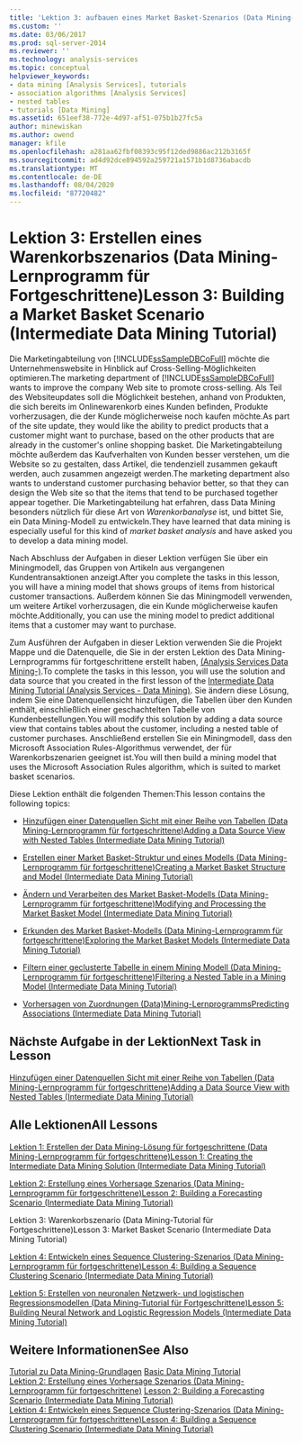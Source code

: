```yaml
---
title: 'Lektion 3: aufbauen eines Market Basket-Szenarios (Data Mining-Lernprogramm für Fortgeschrittene) | Microsoft-Dokumentation'
ms.custom: ''
ms.date: 03/06/2017
ms.prod: sql-server-2014
ms.reviewer: ''
ms.technology: analysis-services
ms.topic: conceptual
helpviewer_keywords:
- data mining [Analysis Services], tutorials
- association algorithms [Analysis Services]
- nested tables
- tutorials [Data Mining]
ms.assetid: 651eef38-772e-4d97-af51-075b1b27fc5a
author: minewiskan
ms.author: owend
manager: kfile
ms.openlocfilehash: a281aa62fbf08393c95f12ded9886ac212b3165f
ms.sourcegitcommit: ad4d92dce894592a259721a1571b1d8736abacdb
ms.translationtype: MT
ms.contentlocale: de-DE
ms.lasthandoff: 08/04/2020
ms.locfileid: "87720482"
---
```

# <a name="lesson-3-building-a-market-basket-scenario-intermediate-data-mining-tutorial"></a><span data-ttu-id="6c8a8-102">Lektion 3: Erstellen eines Warenkorbszenarios (Data Mining-Lernprogramm für Fortgeschrittene)</span><span class="sxs-lookup"><span data-stu-id="6c8a8-102">Lesson 3: Building a Market Basket Scenario (Intermediate Data Mining Tutorial)</span></span>
  <span data-ttu-id="6c8a8-103">Die Marketingabteilung von [!INCLUDE[ssSampleDBCoFull](../includes/sssampledbcofull-md.md)] möchte die Unternehmenswebsite in Hinblick auf Cross-Selling-Möglichkeiten optimieren.</span><span class="sxs-lookup"><span data-stu-id="6c8a8-103">The marketing department of [!INCLUDE[ssSampleDBCoFull](../includes/sssampledbcofull-md.md)] wants to improve the company Web site to promote cross-selling.</span></span> <span data-ttu-id="6c8a8-104">Als Teil des Websiteupdates soll die Möglichkeit bestehen, anhand von Produkten, die sich bereits im Onlinewarenkorb eines Kunden befinden, Produkte vorherzusagen, die der Kunde möglicherweise noch kaufen möchte.</span><span class="sxs-lookup"><span data-stu-id="6c8a8-104">As part of the site update, they would like the ability to predict products that a customer might want to purchase, based on the other products that are already in the customer's online shopping basket.</span></span> <span data-ttu-id="6c8a8-105">Die Marketingabteilung möchte außerdem das Kaufverhalten von Kunden besser verstehen, um die Website so zu gestalten, dass Artikel, die tendenziell zusammen gekauft werden, auch zusammen angezeigt werden.</span><span class="sxs-lookup"><span data-stu-id="6c8a8-105">The marketing department also wants to understand customer purchasing behavior better, so that they can design the Web site so that the items that tend to be purchased together appear together.</span></span> <span data-ttu-id="6c8a8-106">Die Marketingabteilung hat erfahren, dass Data Mining besonders nützlich für diese Art von *Warenkorbanalyse* ist, und bittet Sie, ein Data Mining-Modell zu entwickeln.</span><span class="sxs-lookup"><span data-stu-id="6c8a8-106">They have learned that data mining is especially useful for this kind of *market basket analysis* and have asked you to develop a data mining model.</span></span>  
  
 <span data-ttu-id="6c8a8-107">Nach Abschluss der Aufgaben in dieser Lektion verfügen Sie über ein Miningmodell, das Gruppen von Artikeln aus vergangenen Kundentransaktionen anzeigt.</span><span class="sxs-lookup"><span data-stu-id="6c8a8-107">After you complete the tasks in this lesson, you will have a mining model that shows groups of items from historical customer transactions.</span></span> <span data-ttu-id="6c8a8-108">Außerdem können Sie das Miningmodell verwenden, um weitere Artikel vorherzusagen, die ein Kunde möglicherweise kaufen möchte.</span><span class="sxs-lookup"><span data-stu-id="6c8a8-108">Additionally, you can use the mining model to predict additional items that a customer may want to purchase.</span></span>  
  
 <span data-ttu-id="6c8a8-109">Zum Ausführen der Aufgaben in dieser Lektion verwenden Sie die Projekt Mappe und die Datenquelle, die Sie in der ersten Lektion des Data Mining-Lernprogramms für fortgeschrittene erstellt haben, [&#40;Analysis Services Data Mining-&#41;](../../2014/tutorials/intermediate-data-mining-tutorial-analysis-services-data-mining.md).</span><span class="sxs-lookup"><span data-stu-id="6c8a8-109">To complete the tasks in this lesson, you will use the solution and data source that you created in the first lesson of the [Intermediate Data Mining Tutorial &#40;Analysis Services - Data Mining&#41;](../../2014/tutorials/intermediate-data-mining-tutorial-analysis-services-data-mining.md).</span></span> <span data-ttu-id="6c8a8-110">Sie ändern diese Lösung, indem Sie eine Datenquellensicht hinzufügen, die Tabellen über den Kunden enthält, einschließlich einer geschachtelten Tabelle von Kundenbestellungen.</span><span class="sxs-lookup"><span data-stu-id="6c8a8-110">You will modify this solution by adding a data source view that contains tables about the customer, including a nested table of customer purchases.</span></span>  <span data-ttu-id="6c8a8-111">Anschließend erstellen Sie ein Miningmodell, dass den Microsoft Association Rules-Algorithmus verwendet, der für Warenkorbszenarien geeignet ist.</span><span class="sxs-lookup"><span data-stu-id="6c8a8-111">You will then build a mining model that uses the Microsoft Association Rules algorithm, which is suited to market basket scenarios.</span></span>  
  
 <span data-ttu-id="6c8a8-112">Diese Lektion enthält die folgenden Themen:</span><span class="sxs-lookup"><span data-stu-id="6c8a8-112">This lesson contains the following topics:</span></span>  
  
-   [<span data-ttu-id="6c8a8-113">Hinzufügen einer Datenquellen Sicht mit einer Reihe von Tabellen &#40;Data Mining-Lernprogramm für fortgeschrittene&#41;</span><span class="sxs-lookup"><span data-stu-id="6c8a8-113">Adding a Data Source View with Nested Tables &#40;Intermediate Data Mining Tutorial&#41;</span></span>](../../2014/tutorials/adding-a-data-source-view-with-nested-tables-intermediate-data-mining-tutorial.md)  
  
-   [<span data-ttu-id="6c8a8-114">Erstellen einer Market Basket-Struktur und eines Modells &#40;Data Mining-Lernprogramm für fortgeschrittene&#41;</span><span class="sxs-lookup"><span data-stu-id="6c8a8-114">Creating a Market Basket Structure and Model &#40;Intermediate Data Mining Tutorial&#41;</span></span>](../../2014/tutorials/creating-a-market-basket-structure-and-model-intermediate-data-mining-tutorial.md)  
  
-   [<span data-ttu-id="6c8a8-115">Ändern und Verarbeiten des Market Basket-Modells &#40;Data Mining-Lernprogramm für fortgeschrittene&#41;</span><span class="sxs-lookup"><span data-stu-id="6c8a8-115">Modifying and Processing the Market Basket Model &#40;Intermediate Data Mining Tutorial&#41;</span></span>](../../2014/tutorials/modify-process-market-basket-model-intermediate-data-mining-tutorial.md)  
  
-   [<span data-ttu-id="6c8a8-116">Erkunden des Market Basket-Modells &#40;Data Mining-Lernprogramm für fortgeschrittene&#41;</span><span class="sxs-lookup"><span data-stu-id="6c8a8-116">Exploring the Market Basket Models &#40;Intermediate Data Mining Tutorial&#41;</span></span>](../../2014/tutorials/exploring-the-market-basket-models-intermediate-data-mining-tutorial.md)  
  
-   [<span data-ttu-id="6c8a8-117">Filtern einer geclusterte Tabelle in einem Mining Modell &#40;Data Mining-Lernprogramm für fortgeschrittene&#41;</span><span class="sxs-lookup"><span data-stu-id="6c8a8-117">Filtering a Nested Table in a Mining Model &#40;Intermediate Data Mining Tutorial&#41;</span></span>](../../2014/tutorials/filtering-a-nested-table-in-a-mining-model-intermediate-data-mining-tutorial.md)  
  
-   [<span data-ttu-id="6c8a8-118">Vorhersagen von Zuordnungen &#40;Data&#41;Mining-Lernprogramms</span><span class="sxs-lookup"><span data-stu-id="6c8a8-118">Predicting Associations &#40;Intermediate Data Mining Tutorial&#41;</span></span>](../../2014/tutorials/predicting-associations-intermediate-data-mining-tutorial.md)  
  
## <a name="next-task-in-lesson"></a><span data-ttu-id="6c8a8-119">Nächste Aufgabe in der Lektion</span><span class="sxs-lookup"><span data-stu-id="6c8a8-119">Next Task in Lesson</span></span>  
 [<span data-ttu-id="6c8a8-120">Hinzufügen einer Datenquellen Sicht mit einer Reihe von Tabellen &#40;Data Mining-Lernprogramm für fortgeschrittene&#41;</span><span class="sxs-lookup"><span data-stu-id="6c8a8-120">Adding a Data Source View with Nested Tables &#40;Intermediate Data Mining Tutorial&#41;</span></span>](../../2014/tutorials/adding-a-data-source-view-with-nested-tables-intermediate-data-mining-tutorial.md)  
  
## <a name="all-lessons"></a><span data-ttu-id="6c8a8-121">Alle Lektionen</span><span class="sxs-lookup"><span data-stu-id="6c8a8-121">All Lessons</span></span>  
 [<span data-ttu-id="6c8a8-122">Lektion 1: Erstellen der Data Mining-Lösung für fortgeschrittene &#40;Data Mining-Lernprogramm für fortgeschrittene&#41;</span><span class="sxs-lookup"><span data-stu-id="6c8a8-122">Lesson 1: Creating the Intermediate Data Mining Solution &#40;Intermediate Data Mining Tutorial&#41;</span></span>](../../2014/tutorials/lesson-1-create-solution-intermediate-data-mining-tutorial.md)  
  
 [<span data-ttu-id="6c8a8-123">Lektion 2: Erstellung eines Vorhersage Szenarios &#40;Data Mining-Lernprogramm für fortgeschrittene&#41;</span><span class="sxs-lookup"><span data-stu-id="6c8a8-123">Lesson 2: Building a Forecasting Scenario &#40;Intermediate Data Mining Tutorial&#41;</span></span>](../../2014/tutorials/lesson-2-building-a-forecasting-scenario-intermediate-data-mining-tutorial.md)  
  
 <span data-ttu-id="6c8a8-124">Lektion 3: Warenkorbszenario (Data Mining-Tutorial für Fortgeschrittene)</span><span class="sxs-lookup"><span data-stu-id="6c8a8-124">Lesson 3: Market Basket Scenario (Intermediate Data Mining Tutorial)</span></span>  
  
 [<span data-ttu-id="6c8a8-125">Lektion 4: Entwickeln eines Sequence Clustering-Szenarios &#40;Data Mining-Lernprogramm für fortgeschrittene&#41;</span><span class="sxs-lookup"><span data-stu-id="6c8a8-125">Lesson 4: Building a Sequence Clustering Scenario &#40;Intermediate Data Mining Tutorial&#41;</span></span>](../../2014/tutorials/lesson-4-build-sequence-clustering-scenario-intermediate-data-mining.md)  
  
 [<span data-ttu-id="6c8a8-126">Lektion 5: Erstellen von neuronalen Netzwerk- und logistischen Regressionsmodellen &#40;Data Mining-Tutorial für Fortgeschrittene&#41;</span><span class="sxs-lookup"><span data-stu-id="6c8a8-126">Lesson 5: Building Neural Network and Logistic Regression Models &#40;Intermediate Data Mining Tutorial&#41;</span></span>](../../2014/tutorials/lesson-5-build-models-intermediate-data-mining-tutorial.md)  
  
## <a name="see-also"></a><span data-ttu-id="6c8a8-127">Weitere Informationen</span><span class="sxs-lookup"><span data-stu-id="6c8a8-127">See Also</span></span>  
 <span data-ttu-id="6c8a8-128">[Tutorial zu Data Mining-Grundlagen](../../2014/tutorials/basic-data-mining-tutorial.md) </span><span class="sxs-lookup"><span data-stu-id="6c8a8-128">[Basic Data Mining Tutorial](../../2014/tutorials/basic-data-mining-tutorial.md) </span></span>  
 <span data-ttu-id="6c8a8-129">[Lektion 2: Erstellung eines Vorhersage Szenarios &#40;Data Mining-Lernprogramm für fortgeschrittene&#41;](../../2014/tutorials/lesson-2-building-a-forecasting-scenario-intermediate-data-mining-tutorial.md) </span><span class="sxs-lookup"><span data-stu-id="6c8a8-129">[Lesson 2: Building a Forecasting Scenario &#40;Intermediate Data Mining Tutorial&#41;](../../2014/tutorials/lesson-2-building-a-forecasting-scenario-intermediate-data-mining-tutorial.md) </span></span>  
 [<span data-ttu-id="6c8a8-130">Lektion 4: Entwickeln eines Sequence Clustering-Szenarios &#40;Data Mining-Lernprogramm für fortgeschrittene&#41;</span><span class="sxs-lookup"><span data-stu-id="6c8a8-130">Lesson 4: Building a Sequence Clustering Scenario &#40;Intermediate Data Mining Tutorial&#41;</span></span>](../../2014/tutorials/lesson-4-build-sequence-clustering-scenario-intermediate-data-mining.md)  
  
  
